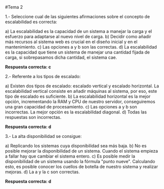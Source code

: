 #Tema 2

1.- Seleccione cual de las siguientes afirmaciones sobre el concepto de escalabilidad
es correcta:
 
a) La escalabilidad es la capacidad de un sistema a manejar la carga y el esfuerzo para 
adaptarse al nuevo nivel de carga.
b) Decidir como añadir más recursos al sistema web es crucial en el diseño inicial y en el 
mantenimiento.
c) Las opciones a y b son las correctas.
d) La escalabilidad es la capacidad que tiene un sistema de manejar una cantidad fijada
de carga, si sobrepasamos dicha cantidad, el sistema cae.

**Respuesta correcta: c**

2.- Referente a los tipos de escalado:

a) Existen dos tipos de escalado: escalado vertical y escalado horizontal. La escalabilidad vertical
consiste en añadir máquinas al sistema, por eso, este tipo de escalado es suficiente.
b) La escalabilidad horizontal es la mejor opción, incrementando la RAM y CPU de nuestro servidor, 
conseguiremos una gran capacidad de procesamiento.
c) Las opciones a y b son incorrectas. La mejor opción es la escalabilidad diagonal.
d) Todas las respuestas son incorrectas.

**Respuesta correcta: d**

3.- La alta disponibilidad se consigue:

a) Replicando los sistemas cuya disponibilidad sea más baja.
b) No es posible mejorar la disponibilidad de un sistema. Cuando el sistema empieza a fallar hay
que cambiar el sistema entero.
c) Es posible medir la disponibilidad de un sistema usando la fórmula "punto nueve". Calculando esto, 
es posible conocer los cuellos de botella de nuestro sistema y realizar mejoras.
d) La a y la c son correctas. 

**Respuesta correcta: d**
